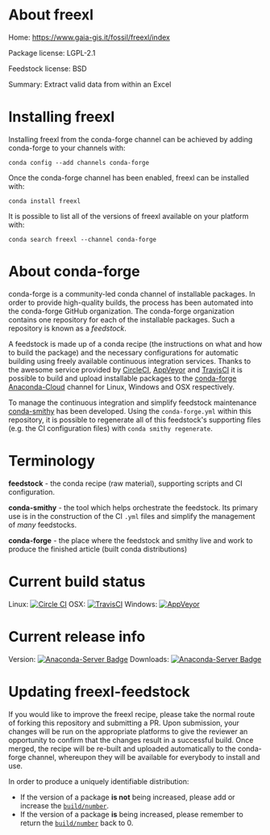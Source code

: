 About freexl
============

Home: https://www.gaia-gis.it/fossil/freexl/index

Package license: LGPL-2.1

Feedstock license: BSD

Summary: Extract valid data from within an Excel



Installing freexl
=================

Installing freexl from the conda-forge channel can be achieved by adding conda-forge to your channels with:

```
conda config --add channels conda-forge
```

Once the conda-forge channel has been enabled, freexl can be installed with:

```
conda install freexl
```

It is possible to list all of the versions of freexl available on your platform with:

```
conda search freexl --channel conda-forge
```


About conda-forge
=================

conda-forge is a community-led conda channel of installable packages.
In order to provide high-quality builds, the process has been automated into the
conda-forge GitHub organization. The conda-forge organization contains one repository 
for each of the installable packages. Such a repository is known as a *feedstock*.

A feedstock is made up of a conda recipe (the instructions on what and how to build
the package) and the necessary configurations for automatic building using freely
available continuous integration services. Thanks to the awesome service provided by
[CircleCI](https://circleci.com/), [AppVeyor](http://www.appveyor.com/)
and [TravisCI](https://travis-ci.org/) it is possible to build and upload installable
packages to the [conda-forge](https://anaconda.org/conda-forge)
[Anaconda-Cloud](http://docs.anaconda.org/) channel for Linux, Windows and OSX respectively.

To manage the continuous integration and simplify feedstock maintenance
[conda-smithy](http://github.com/conda-forge/conda-smithy) has been developed.
Using the ``conda-forge.yml`` within this repository, it is possible to regenerate all of
this feedstock's supporting files (e.g. the CI configuration files) with ``conda smithy regenerate``.


Terminology
===========

**feedstock** - the conda recipe (raw material), supporting scripts and CI configuration.

**conda-smithy** - the tool which helps orchestrate the feedstock.
                   Its primary use is in the construction of the CI ``.yml`` files
                   and simplify the management of *many* feedstocks.

**conda-forge** - the place where the feedstock and smithy live and work to
                  produce the finished article (built conda distributions)

Current build status
====================
Linux: [![Circle CI](https://circleci.com/gh/conda-forge/freexl-feedstock.svg?style=svg)](https://circleci.com/gh/conda-forge/freexl-feedstock)
OSX: [![TravisCI](https://travis-ci.org/conda-forge/freexl-feedstock.svg?branch=master)](https://travis-ci.org/conda-forge/freexl-feedstock) 
Windows: [![AppVeyor](https://ci.appveyor.com/api/projects/status/github/conda-forge/freexl-feedstock?svg=True)](https://ci.appveyor.com/project/conda-forge/freexl-feedstock/branch/master)

Current release info
====================
Version: [![Anaconda-Server Badge](https://anaconda.org/conda-forge/freexl/badges/version.svg)](https://anaconda.org/conda-forge/freexl)
Downloads: [![Anaconda-Server Badge](https://anaconda.org/conda-forge/freexl/badges/downloads.svg)](https://anaconda.org/conda-forge/freexl)


Updating freexl-feedstock
=========================

If you would like to improve the freexl recipe, please take the normal
route of forking this repository and submitting a PR. Upon submission, your changes will
be run on the appropriate platforms to give the reviewer an opportunity to confirm that the
changes result in a successful build. Once merged, the recipe will be re-built and uploaded
automatically to the conda-forge channel, whereupon they will be available for everybody to
install and use.

In order to produce a uniquely identifiable distribution:
 * If the version of a package **is not** being increased, please add or increase
   the [``build/number``](http://conda.pydata.org/docs/building/meta-yaml.html#build-number-and-string). 
 * If the version of a package **is** being increased, please remember to return
   the [``build/number``](http://conda.pydata.org/docs/building/meta-yaml.html#build-number-and-string)
   back to 0.
